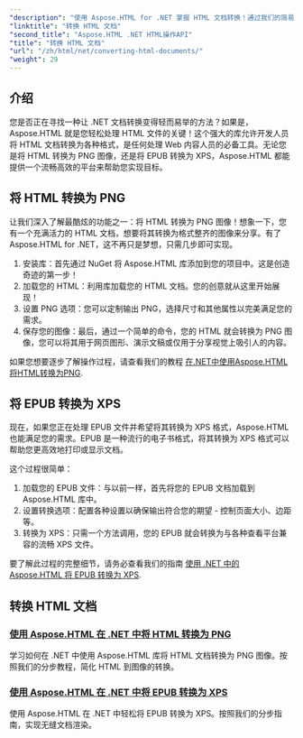 ```yaml
---
"description": "使用 Aspose.HTML for .NET 掌握 HTML 文档转换！通过我们的简易指南，轻松学习如何将 HTML 转换为 PNG，以及将 EPUB 转换为 XPS。"
"linktitle": "转换 HTML 文档"
"second_title": "Aspose.HTML .NET HTML操作API"
"title": "转换 HTML 文档"
"url": "/zh/html/net/converting-html-documents/"
"weight": 29
---
```


## 介绍
您是否正在寻找一种让 .NET 文档转换变得轻而易举的方法？如果是，Aspose.HTML 就是您轻松处理 HTML 文件的关键！这个强大的库允许开发人员将 HTML 文档转换为各种格式，是任何处理 Web 内容人员的必备工具。无论您是将 HTML 转换为 PNG 图像，还是将 EPUB 转换为 XPS，Aspose.HTML 都能提供一个流畅高效的平台来帮助您实现目标。

## 将 HTML 转换为 PNG
让我们深入了解最酷炫的功能之一：将 HTML 转换为 PNG 图像！想象一下，您有一个充满活力的 HTML 文档，想要将其转换为格式整齐的图像来分享。有了 Aspose.HTML for .NET，这不再只是梦想，只需几步即可实现。 

1. 安装库：首先通过 NuGet 将 Aspose.HTML 库添加到您的项目中。这是创造奇迹的第一步！
2. 加载您的 HTML：利用库加载您的 HTML 文档。您的创意就从这里开始展现！
3. 设置 PNG 选项：您可以定制输出 PNG，选择尺寸和其他属性以完美满足您的需求。
4. 保存您的图像：最后，通过一个简单的命令，您的 HTML 就会转换为 PNG 图像，您可以将其用于网页图形、演示文稿或仅用于分享视觉上吸引人的内容。

如果您想要逐步了解操作过程，请查看我们的教程 [在.NET中使用Aspose.HTML将HTML转换为PNG](./convert-html-as-png/). 

## 将 EPUB 转换为 XPS
现在，如果您正在处理 EPUB 文件并希望将其转换为 XPS 格式，Aspose.HTML 也能满足您的需求。EPUB 是一种流行的电子书格式，将其转换为 XPS 格式可以帮助您更高效地打印或显示文档。

这个过程很简单：

1. 加载您的 EPUB 文件：与以前一样，首先将您的 EPUB 文档加载到 Aspose.HTML 库中。
2. 设置转换选项：配置各种设置以确保输出符合您的期望 - 控制页面大小、边距等。
3. 转换为 XPS：只需一个方法调用，您的 EPUB 就会转换为与各种查看平台兼容的流畅 XPS 文件。

要了解此过程的完整细节，请务必查看我们的指南 [使用 .NET 中的 Aspose.HTML 将 EPUB 转换为 XPS](./convert-epub-as-xps/). 

## 转换 HTML 文档
### [使用 Aspose.HTML 在 .NET 中将 HTML 转换为 PNG](./convert-html-as-png/)
学习如何在 .NET 中使用 Aspose.HTML 库将 HTML 文档转换为 PNG 图像。按照我们的分步教程，简化 HTML 到图像的转换。
### [使用 Aspose.HTML 在 .NET 中将 EPUB 转换为 XPS](./convert-epub-as-xps/)
使用 Aspose.HTML 在 .NET 中轻松将 EPUB 转换为 XPS。按照我们的分步指南，实现无缝文档渲染。